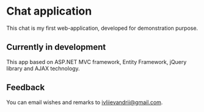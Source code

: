 # Chat application    

This chat is my first web-application, developed for demonstration purpose. 

## Currently in development

This app based on ASP.NET MVC framework, Entity Framework, jQuery library and AJAX technology.
 
## Feedback

You can email wishes and remarks to ivliievandrii@gmail.com.